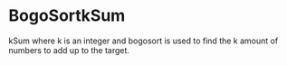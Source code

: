 # BogoSortkSum
kSum where k is an integer and bogosort is used to find the k amount of numbers to add up to the target.
